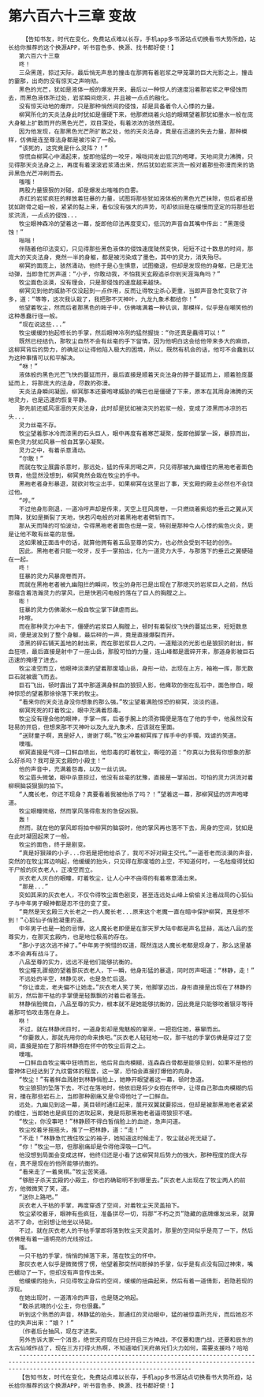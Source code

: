 # 第六百六十三章 变故
        【告知书友，时代在变化，免费站点难以长存，手机app多书源站点切换看书大势所趋，站长给你推荐的这个换源APP，听书音色多、换源、找书都好使！】
       第六百六十三章
       咚！
       三朵黑莲，掠过天际，最后悄无声息的撞击在那拥有着岩浆之甲笼罩的巨大光影之上，撞击的霎那，出奇的没有惊天之声响彻。
       黑色的光芒，犹如是液体一般的爆发开来，最后以一种惊人的速度沿着那岩浆之甲侵蚀而去，而黑色液体所过处，岩浆瞬间熄灭，并且被一点点的融化。
       没有惊天动地的爆炸，只是那种悄然间的侵蚀，却是具备着令人心悸的力量。
       柳冥所化的天炎法身此时犹如是僵硬下来，他那燃烧着火焰的眼睛望着那犹如墨水一般在庞大身躯上扩散而开的黑色光芒，双目深处，有着浓浓的骇然涌现。
       因为他发现，在那黑色光芒所扩散之处，他的天炎法身，竟是在迅速的失去力量，那种模样，仿佛是连至尊法身都是被污染了一般。
       “该死的，这究竟是什么灵阵？！”
       惊慌自柳冥心中涌起来，旋即他猛的一咬牙，喉咙间发出低沉的咆哮，天地间灵力沸腾，只见得那天炎法身之上，再度有着滚滚岩浆涌出来，然后犹如岩浆洪流一般对着那些弥漫而来的诡异黑色光芒冲刷而去。
       嗤嗤！
       两股力量狠狠的对碰，却是爆发出嗤嗤的白雾。
       赤红的岩浆疯狂的释放着狂暴的力量，试图将那些犹如液体般的黑色光芒抹除，但后者却是犹如跗骨之蛆一般，紧紧的黏上来，看似没有强大的声势，可却依旧是在缓慢而坚定的将那些岩浆洪流，一点点的侵蚀...
       牧尘眼神森冷的望着这一幕，旋即他印法再度变幻，低沉的声音自其嘴中传出：“黑莲侵蚀！”
       嗡嗡！
       伴随着他印法变幻，只见得那些黑色液体的侵蚀速度陡然变快，短短不过十数息的时间，那庞大的天炎法身，竟然一半的身躯，都是被污染成了墨色，其中的灵力，消失殆尽。
       柳冥的面庞上，骇然涌动，他终于是心生惧意，试图撤退，但却是发现他的身躯，已是无法动弹，当即急忙厉声道：“小子，你敢动我，不怕我天玄殿追杀你到天涯海角吗？”
       牧尘面色淡漠，没有理会，只是那侵蚀的速度越来越快。
       柳冥见到他的威胁不仅没起到一点作用，反而让得牧尘杀心更重，当即声音急忙变软了许多，道：“等等，这次我认栽了，我把那不灭神叶，九龙九象术都给你！”
       他望着牧尘，然而后者那黑色的眸子中，仿佛噙满着一种讥讽，那模样，似乎是在嘲笑他的这种愚蠢行径一般。
       “现在说这些...”
       牧尘缓缓的抬起修长的手掌，然后眼神冷冽的猛然握拢：“你还真是蠢得可以！”
       既然已经结仇，那牧尘自然不会有丝毫的手下留情，因为他明白这会给他带来多大的麻烦，这柳冥背后的势力，的确足以让得他陷入极大的困境，所以，既然有机会的话，他可不会蠢到以为这种事情可以和平解决。
       “咻！”
       液体般的黑色光芒飞快的蔓延而开，最后直接是顺着天炎法身的脖子蔓延而上，顺着脸庞蔓延而上，将那庞大的法身，尽数的弥漫。
       天炎法身瞬间凝固，柳冥那本还要咆哮威胁的嘴巴也是僵硬了下来，原本在其周身沸腾的天地灵力，也是迅速的恢复平静。
       那先前还威风凛凛的天炎法身，此时却是犹如被浇灭的岩浆一般，变成了漆黑而冰凉的石头...
       灵力丝毫不存。
       牧尘望着那冰冷而漆黑的石头巨人，眼中再度有着寒芒凝聚，旋即他脚掌一跺，暴掠而出，紫色灵力犹如风暴一般自其掌心凝聚。
       灵力之中，有着杀意涌动。
       “尔敢！”
       而就在牧尘展露杀意时，那远处，猛的传来厉喝之声，只见得那被九幽缠住的黑袍老者面色铁青，他显然没想到，柳冥竟然会栽在牧尘的手中。
       黑袍老者身形暴退，就欲对牧尘出手，如果柳冥在这里出了事，天玄殿的殿主必然也不会饶过他。
       “哼。”
       不过他身形刚退，一道冷哼声却是传来，天空上狂风席卷，一只燃烧着紫焰的垂云之翼从天而降，犹如是撕裂了天地，快若闪电般的对着黑袍老者劈斩而下。
       那从天而降的可怕波动，令得黑袍老者面色也是一变，特别是那种令人心悸的紫色火炎，更是让他不敢有丝毫的怠慢。
       这如果被正面击中的话，就算他拥有着五品至尊的实力，也必然会受到不轻的创伤。
       因此，黑袍老者只能一咬牙，反手一掌拍出，化为一道灵力大手，与那落下的垂云之翼硬碰在一起。
       咚！
       狂暴的灵力风暴席卷而开。
       而就在黑袍老者被九幽阻拦的瞬间，牧尘的身形已是出现在了那熄灭的岩浆巨人之前，然后那蕴含着浩瀚灵力的掌风，已是快若闪电般的落在了巨人的胸膛之上。
       嘭！
       狂暴的灵力仿佛潮水一般自牧尘掌下肆虐而出。
       咔嚓。
       而在那种灵力冲击下，僵硬的岩浆巨人胸膛上，顿时有着裂纹飞快的蔓延出来，短短数息间，便是波及到了整个身躯，最后砰的一声，竟是直接爆裂而开。
       漆黑的碎石铺天盖地的射出来，而在那岩浆巨人之内，一道黯淡的光影也是狼狈的射出，鲜血狂喷，最后直接是射中了一座山岳，那股可怕的力量，连山峰都是震碎开来，那道身影被巨石迅速的掩埋了进去。
       牧尘凌空而立，他眼神淡漠的望着那废墟山岳，身形一动，出现在上方，袖袍一挥，那无数巨石就被震飞而去。
       巨石飞出，顿时露出了其中那道满身鲜血的狼狈人影，他瘫软的倒在乱石中，面色惨白，眼神惊恐的望着那徐徐落下来的牧尘。
       “看来你的天炎法身没你想象的那么强。”牧尘望着满脸惊恐的柳冥，淡淡的道。
       柳冥死死的盯着牧尘，眼中充满着怨毒。
       牧尘没有理会他的眼神，手掌一挥，后者手腕上的须弥镯便是落在了他的手中，他虽然没有轻易的开启，但想来那不灭神叶以及九龙九象术，应该就在里面。
       “送财童子啊，真是好人，谢谢了啊。”牧尘冲着柳冥挥了挥手中的手镯，戏谑的笑道。
       噗嗤。
       柳冥直接是气得一口鲜血喷出，他怨毒的盯着牧尘，嘶哑的道：“你真以为我有你想象的那么好杀吗？我可是天玄殿的小殿主！”
       他的声音中，充满着怨毒，以及一丝讥讽。
       牧尘眉头微皱，眼中杀意掠过，他没有丝毫的犹豫，直接是一掌拍出，可怕的灵力洪流对着柳暝脑袋狠狠的拍下。
       “人魔长老，你还不现身？真要看着我被他杀了吗？！”望着这一幕，那柳冥猛的厉声咆哮道。
       牧尘眼瞳微缩，然而掌风落得愈发的急促凶狠。
       轰！
       然而，就在他的掌风即将拍中柳冥的脑袋时，他的掌风再也落不下去，周身的空间，犹如是在此时凝固起来了一般。
       牧尘的面色，终于是剧变。
       “真是好狠辣的小子...你若是把他给杀了，我可不好对殿主交代。”一道苍老而淡漠的声音，突然的在牧尘耳边响起，他缓缓的抬头，只见得在那废墟的上空，不知道何时，一名枯瘦得犹如干尸般的灰衣老人，正凌空而立。
       灰衣老人灰白的眼瞳，盯着牧尘，让人心中不由得的有着寒意涌出来。
       “那是...”
       突如其来的灰衣老人，不仅令得牧尘面色剧变，甚至连远处山峰上偷偷关注着战局的心狐仙子与中年男子眼神都是忍不住的变了变。
       “竟然是天玄殿三大长老之一的人魔长老...原来这个老魔一直在暗中保护柳冥，真是想不到！”心狐仙子俏脸凝重的道。
       中年男子也是一脸的忌惮，这人魔长老即便是在那天罗大陆中都是声名显赫，高达八品的至尊实力，在那天玄殿内，也是地位极高的存在。
       “那小子这次逃不掉了。”中年男子惋惜的叹道，既然连这人魔长老都是现身了，那么这里基本不会再有战斗了。
       八品至尊的实力，远远不是他们能够抗衡的。
       牧尘瞳孔骤缩的望着那灰衣老人，下一瞬，他身形猛的暴退，同时厉声喝道：“林静，走！”
       不远处的半空，林静见状，也是急忙后退。
       “你让谁走，老夫偏不让她走。”灰衣老人笑了笑，他脚掌迈出，身形直接是出现在了林静的前方，然后那干枯的手掌便是轻飘飘的对着后者落去。
       林静俏脸微白，八品至尊的实力，根本就不是她能够抗衡的，因此竟是只能够咬着银牙等待着那可怕攻击落在身上。
       咻！
       不过，就在林静闭目时，一道身影却是鬼魅般的窜来，一把抱住她，暴窜而出。
       “你要救人，那就先用你的命来换吧。”灰衣老人轻轻地一叹，那干枯的手掌仿佛是穿过了空间，直接是拍在了那将林静抱在怀中的牧尘后背之上。
       噗嗤。
       一口鲜血自牧尘嘴中狂喷而出，他后背血肉模糊，连森森白骨都是能够见到，如果不是他的雷神体已经达到了九纹雷体的程度，这一掌，恐怕会直接打爆他的肉身。
       “牧尘！”有着鲜血溅射到林静俏脸上，她睁开眼望着这一幕，顿时急道。
       牧尘狼狈的坠落下去，不过在落地时，他依旧是将少女抱在怀中，让得自己那血肉模糊的后背，撞在那些岩石上，当即那种剧痛又是令得他吐了一口鲜血。
       远处，九幽见到这一幕，美目顿时通红起来，展开双翼就要掠出，但却是被那黑袍老者紧紧的缠住，当即她也是疯狂的进攻起来，竟是将那黑袍老者逼得狼狈不堪。
       “牧尘，你没事吧！”林静顾不得白皙俏脸上的血迹，急声问道。
       牧尘咬着牙摇摇头，推了一把林静，道：“走！”
       “不走！”林静急忙拽住牧尘的袖子，她知道这时候走了，牧尘就必死无疑了。
       “你！”牧尘一怒，但那剧痛却是令得他深吸一口气。
       他没想到局面会变成这样，他终归还是小看了这柳冥背后势力的强大，那种程度的庞大存在，真不是现在的他所能够抗衡的。
       “看来走了一着臭棋。”牧尘苦笑道。
       “够胆子杀天玄殿的小殿主，你也的确聪明不到哪里去。”灰衣老人出现在了牧尘两人的前方，他微微笑了笑，道。
       “送你上路吧。”
       灰衣老人干枯的手掌，再度穿透了空间，对着牧尘天灵盖拍下。
       牧尘紧咬着牙，眼神有些疯狂，准备拼尽一切，将那“不朽之页”隐藏的底牌爆发出来，就算逃不了命，也别想让他坐以待毙。
       不过，就在灰衣老人的干枯手掌即将落到牧尘天灵盖时，那里的空间似乎是亮了一下，然后仿佛是有着一道明亮的光线掠过。
       嗤。
       一只干枯的手掌，悄悄的掉落下来，落在牧尘的怀中。
       那灰衣老人似乎是微微愣了愣，他望着那突然间断掉的手掌，似乎是有点没有回过神来，嘴巴蠕动了一下，但却没有声音传出来。
       他缓缓的抬头，只见得牧尘身后的空间，缓缓的扭曲起来，然后有着一道倩影，若隐若现的浮现。
       在她出现时，一道清冷的声音，也是随之响起。
       “敢杀武境的小公主，你也很蠢。”
       听到这个熟悉的声音，林静猛的抬头，那通红的灵动眼中，猛的被惊喜所充斥，而后她忍不住的失声出来：“娘？！”
       （作者后台抽风，现在才进来。
       另外告诉大家一个消息，绝世天府现在已经开启三方神战，不仅要和唐门战，还要和辰东的太古仙域作战了，现在三方打得火热啊，不知道咱们天府弟兄们火力如何，需要支援吗？哈哈
       ---------------------------------------------------------------------------------------------------------------------------------------------------------------------------------------------
       【告知书友，时代在变化，免费站点难以长存，手机app多书源站点切换看书大势所趋，站长给你推荐的这个换源APP，听书音色多、换源、找书都好使！】